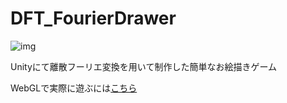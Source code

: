 # DFT_FourierDrawer
![img](https://object-storage.tyo1.conoha.io/v1/nc_df3bdbc45bc04950b558834f5728517a/unityroom_production/icon/21870/icon_20210420_030558.jpg)

Unityにて離散フーリエ変換を用いて制作した簡単なお絵描きゲーム

WebGLで実際に遊ぶには[こちら](https://unityroom.com/games/dft_fourierdrawer)
